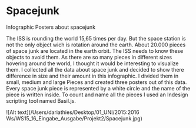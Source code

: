 # Spacejunk
Infographic Posters about spacejunk

The ISS is rounding the world 15,65 times per day. But the space station is not the only object wich is rotation around the earth. About 20.000 pieces of space junk are located in the earth orbit. The ISS needs to know these objects to avoid them. 
As there are so many pieces in different sizes hovering around the world, I thought it would be interesting to visualize them. I collected all the data about space junk and decided to show there difference in size and their amount in this infographic. I divided them in small, medium and large Pieces and created three posters out of this data. 
Every space junk piece is represented by a white circle and the name of the piece is written inside. To count and name all the pieces I used an Indesign scripting tool named Basil.js.

![Alt text](/Users/dariathies/Desktop/01_UNI/2015:2016 Ws/WS15_16_Eingabe_Ausgabe/Projekt2/Spacejunk.jpg)
